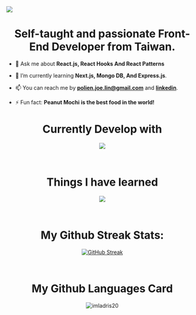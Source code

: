 <img src="https://imgur.com/cKVExbW.gif">

<h1 align="center">Self-taught and passionate Front-End Developer from Taiwan.</h1>

- 💬 Ask me about **React.js, React Hooks And React Patterns**

- 🌱 I’m currently learning **Next.js, Mongo DB, And Express.js**.

- 📫 You can reach me by **polien.joe.lin@gmail.com** and **[linkedin](https://linkedin.com/in/polienlin)**.

- ⚡ Fun fact: **Peanut Mochi is the best food in the world!**

<h1 align="center">Currently Develop with</h1>
<p align="center">
  <a href="https://skillicons.dev">
    <img src="https://skillicons.dev/icons?i=react,vite,js,ts,html,css,pnpm,firebase,gcp,tailwind,vscode,cs,dotnet,angular,mysql" />
  </a>
</p>

<br>

<h1 align="center">Things I have learned</h1>
<p align="center">
  <a href="https://skillicons.dev">
    <img src="https://skillicons.dev/icons?i=bootstrap,mongodb,babel,c,figma,nodejs,nextjs,postman,github,postgres,styledcomponents,sass,vue,express,redis" />
  </a>
</p>

<!-- <p>&nbsp;<img align="center" src="https://github-readme-stats.vercel.app/api?username=imladris20&show_icons=true&locale=en" alt="imladris20" /></p> -->

<br>

<h1 align="center">My Github Streak Stats:</h1>
<p align="center">
  <a href="https://git.io/streak-stats"><img src="https://streak-stats.demolab.com?user=imladris20" alt="GitHub Streak" /></a>
</p>

<br>

<h1 align="center">My Github Languages Card </h1>
<p align="center">
  <img align="center" src="https://github-readme-stats.vercel.app/api/top-langs?username=imladris20&show_icons=true&locale=en&layout=compact" alt="imladris20" />
</p>

